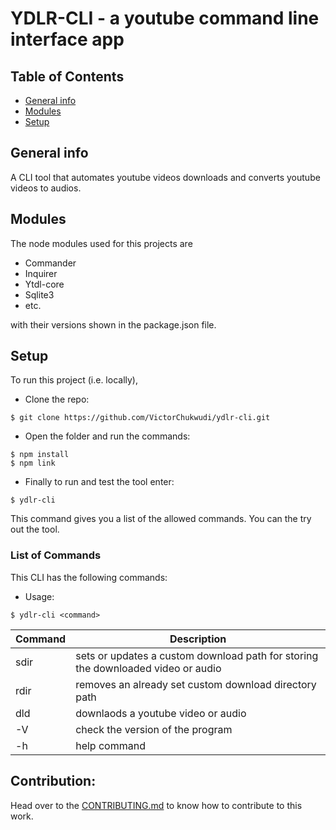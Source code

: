 # YDLR-CLI - a youtube command line interface app

## Table of Contents

- [General info](#general-info)
- [Modules](#modules)
- [Setup](#setup)

## General info

A CLI tool that automates youtube videos downloads and converts youtube videos to audios.

## Modules

The node modules used for this projects are

- Commander
- Inquirer
- Ytdl-core
- Sqlite3
- etc.

with their versions shown in the package.json file.

## Setup

To run this project (i.e. locally),

- Clone the repo:

```
$ git clone https://github.com/VictorChukwudi/ydlr-cli.git
```

- Open the folder and run the commands:

```
$ npm install
$ npm link
```

- Finally to run and test the tool enter:

```
$ ydlr-cli
```

This command gives you a list of the allowed commands. You can the try out the tool.

### List of Commands

This CLI has the following commands:

- Usage:

```
$ ydlr-cli <command>
```

| Command | Description                                                                      |
| ------- | -------------------------------------------------------------------------------- |
| sdir    | sets or updates a custom download path for storing the downloaded video or audio |
| rdir    | removes an already set custom download directory path                            |
| dld     | downlaods a youtube video or audio                                               |
| -V      | check the version of the program                                                 |
| -h      | help command                                                                     |

## Contribution:

Head over to the [CONTRIBUTING.md](https://github.com/VictorChukwudi/ydlr-cli/blob/main/CONTRIBUTING.md) to know how to contribute to this work.

